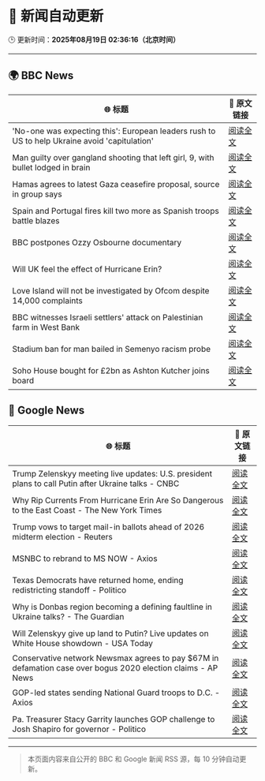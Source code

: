 # 🧠 新闻自动更新

🕒 更新时间：**2025年08月19日 02:36:16（北京时间）**

---

## 🌍 BBC News

| 🌐 标题 | 🔗 原文链接 |
|--------|-------------|
| 'No-one was expecting this': European leaders rush to US to help Ukraine avoid 'capitulation' | [阅读全文](https://www.bbc.com/news/articles/c9d0v8ljw3no?at_medium=RSS&at_campaign=rss) |
| Man guilty over gangland shooting that left girl, 9, with bullet lodged in brain | [阅读全文](https://www.bbc.com/news/articles/c939v7gejlpo?at_medium=RSS&at_campaign=rss) |
| Hamas agrees to latest Gaza ceasefire proposal, source in group says | [阅读全文](https://www.bbc.com/news/articles/ckgjye15zdlo?at_medium=RSS&at_campaign=rss) |
| Spain and Portugal fires kill two more as Spanish troops battle blazes | [阅读全文](https://www.bbc.com/news/articles/cz60y7npl32o?at_medium=RSS&at_campaign=rss) |
| BBC postpones Ozzy Osbourne documentary | [阅读全文](https://www.bbc.com/news/articles/cly41jzxxmpo?at_medium=RSS&at_campaign=rss) |
| Will UK feel the effect of Hurricane Erin? | [阅读全文](https://www.bbc.com/weather/articles/cg7jy3jk2e4o?at_medium=RSS&at_campaign=rss) |
| Love Island will not be investigated by Ofcom despite 14,000 complaints | [阅读全文](https://www.bbc.com/news/articles/cj4wlpvdzjyo?at_medium=RSS&at_campaign=rss) |
| BBC witnesses Israeli settlers' attack on Palestinian farm in West Bank | [阅读全文](https://www.bbc.com/news/articles/cewy88jle0eo?at_medium=RSS&at_campaign=rss) |
| Stadium ban for man bailed in Semenyo racism probe | [阅读全文](https://www.bbc.com/news/articles/clyvdp2n205o?at_medium=RSS&at_campaign=rss) |
| Soho House bought for £2bn as Ashton Kutcher joins board | [阅读全文](https://www.bbc.com/news/articles/ckgjy4d01jwo?at_medium=RSS&at_campaign=rss) |

## 📰 Google News

| 🌐 标题 | 🔗 原文链接 |
|--------|-------------|
| Trump Zelenskyy meeting live updates: U.S. president plans to call Putin after Ukraine talks - CNBC | [阅读全文](https://news.google.com/rss/articles/CBMihgFBVV95cUxOdDBEbThzME51N29RWDNyVUx3WEJFMlhHbllpejFMUE1ydWlhNnE0a2stUGlWRmtVY29fbjhWNi1oMy1BLVpVc0Nwd0Y1YjZTX3BEa1lfYUZ6dFNKT2xmWDM2aXh6d3pQeTFROHp3ZVZzNE5JVlBQOUt1UVhxNjViZy1qZ1hRd9IBiwFBVV95cUxOSWZFRFVsV0g0TVEzdHRGTGp1RjJZeXpxWk0zUjFTRk8xX1pYWFMwOTJ3RTZkd0lYdFVJa0dXYlpwNGZ6QThZSEVnUzhFSThSWjRoblVkYTBqd0g1V2pQTmpWUHBuMzBwRWZpajJLZVpiYWI4MFhEY3BpU185djR4NUhCNjJRTm1JQ2JJ?oc=5) |
| Why Rip Currents From Hurricane Erin Are So Dangerous to the East Coast - The New York Times | [阅读全文](https://news.google.com/rss/articles/CBMimgFBVV95cUxQVEJqMWhRV3FVX3VxbDZsQ2ZGMHNtaGFmcnRfSkhYNWVYMk8tY3BuYl91THdCREpOb2JKTGpWVUJVSWUtU0NmMFN1d3g3ZUpTcVk1QUZEZk9GX0dMNEEyaEdReGRMbFV5V1dpN2M4RWdtYVN3eDN5Qm94dnJic3FkTGlzRElKa3N1Vk9ERFhfeGxic2ROLUFIbG13?oc=5) |
| Trump vows to target mail-in ballots ahead of 2026 midterm election - Reuters | [阅读全文](https://news.google.com/rss/articles/CBMiqgFBVV95cUxOSU56ajV6RG9xV3hwczhvOW5DR1lLQ0pYZ2NHaTY0VFowUzY4aGhiVWxrYl9hWTBjUXh4NThZanZycHdUY0U2SkxCLXNpZkdacFYxV19vTFg1Q29JcWlwM3AzRGtGWmkyaVJCeDlwT25qUXNRZEs5N2JUWUhHUldmWVRRZDlWamlHTHZXV1hkb0pSZDJwZjU2anItc0E2OWFzTUtiNzdpa2ZBZw?oc=5) |
| MSNBC to rebrand to MS NOW - Axios | [阅读全文](https://news.google.com/rss/articles/CBMibkFVX3lxTFBINE5Nb3EwMHM5S3UwX0U4OGJHaDRnYVdaeEhEaFlzNUNDakJTaFRZNXJuSS1ub2g2d09US0hyWWxuVnhaVWlCbTVoZzZRT1UweTVjMG1wUGYzOXFEdWtEY0xHR2dCOXBncTZVWEJn?oc=5) |
| Texas Democrats have returned home, ending redistricting standoff - Politico | [阅读全文](https://news.google.com/rss/articles/CBMimAFBVV95cUxOeGtndHk5ZkVmUVNEUUhONkdrQ1VnMHdjdk9JdGdlZFd4dnFmM3laZk56c2VleHJvZ1NySjk1czF4eDdya3NwdWZhVGJ5SmxkUWs5UUJTRVFWSGhicWV1ZmEzeHZWME53NXE0dzZ6ck5yT1BlSXFFeDdadnA3Q3lybE82cEtzQS1FV3EzSl8xLWM1VS1EV1dMTQ?oc=5) |
| Why is Donbas region becoming a defining faultline in Ukraine talks? - The Guardian | [阅读全文](https://news.google.com/rss/articles/CBMiqAFBVV95cUxQM2hzalRZU2U4RGdRcWJUYVBYVUhVeVZ4eFZULW1LcENXVkxZeUllZ005MnVqeTY3UHlEUExkZkFfbjJGZW1qTHRRWENRbVIxVWU4WTNvVk1BcndiMnVqd1JPbnlXazB2a00tT0cydENuLVJJWHVOa09VMUgyc0F1bk1CSEx3M1ZYZHZNWjBEdC1lWjdHUFlBWWYtYWRuUjVfaXJuT2p1OVc?oc=5) |
| Will Zelenskyy give up land to Putin? Live updates on White House showdown - USA Today | [阅读全文](https://news.google.com/rss/articles/CBMisgFBVV95cUxNRFBGR240UUJSTUhid1dSeURwWEF3dzdJaUFVV2F3Y0E2UjNFN3F0dkJYWXA3M1VfckZlRVFhSmdyUUxWVjR0T1g0dEdrUk0zbTZIQjlMRmIxWnJLN2txX2kyX1BpcWllNlV0b2gzTl9YOGNNQ1hjU0VzeGx2b1ZVMmM0R240clZXNDIxM19pSG5MQ2IwT2RBbndmLXFESlZsT3pjWGZpWnpSN1JrT2ZiUmh3?oc=5) |
| Conservative network Newsmax agrees to pay $67M in defamation case over bogus 2020 election claims - AP News | [阅读全文](https://news.google.com/rss/articles/CBMiqAFBVV95cUxPSHVDUTNRb1NjMGFzLXNMSXp6aUNQSzRTVm4wRHVwczI1N1ZncmFRZkJ1SUQ3dnpMa2xQRkN2Z0YycUNtVGtIelI1eWZuMFptNXZDQnZMTmRORnRpdzRCMUxGandiZ1pjVXE5dnZyZzIyZ3hTZXQ3WWpsMEdWYUtOSHV4dXRJbXlucDNSYXdPcWwwWDJ3bzBjb21iajkzS0tFRDU0TU00RjY?oc=5) |
| GOP-led states sending National Guard troops to D.C. - Axios | [阅读全文](https://news.google.com/rss/articles/CBMie0FVX3lxTE5XVVpjVFRlQk1weTZOcDZUbHp4TkJhVk51OE84X2hGRjZpU2hqcUpsclJrOW85RnNOMkZ6RFA5VER1ZlpBVC1jaHRKdzU3MUdyTmo5djZLejV2bjNuZGtsWjQ4Z0x2VTJJbzJ4MlhxVDVzcTNUZzc1VV8xNA?oc=5) |
| Pa. Treasurer Stacy Garrity launches GOP challenge to Josh Shapiro for governor - Politico | [阅读全文](https://news.google.com/rss/articles/CBMipgFBVV95cUxQSUJWbG1Lb1NQblU3OXdtU2d2aUJFeS1wc0RpbWNHME54VGN1TnBqejFqWENUakRwdDJjM0ZNck5VSUVKT0xESzd0bWRyd1pvZTdSRGQ2YTByd2Rxczl0SEYydFNPUnJwdEFTSlhocm5OME1meElhZWItb1B4TEJJQU9BanpDdkFNNjl1cVBGNHQ1cTNxRVRtT2dSNFhNLW9LX0U5b09n?oc=5) |

---
> 本页面内容来自公开的 BBC 和 Google 新闻 RSS 源，每 10 分钟自动更新。